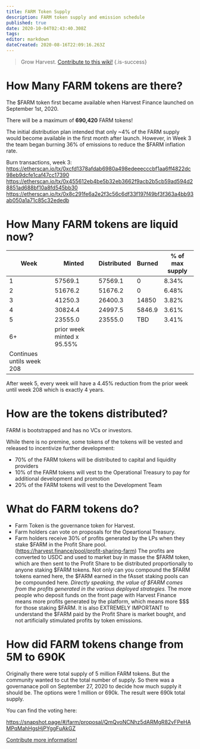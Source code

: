 ```yaml
---
title: FARM Token Supply
description: FARM token supply and emission schedule
published: true
date: 2020-10-04T02:43:40.308Z
tags: 
editor: markdown
dateCreated: 2020-08-16T22:09:16.263Z
---
```


> Grow Harvest. [Contribute to this wiki!](/contribute)
{.is-success}

# How Many FARM tokens are there?

The $FARM token first became available when Harvest Finance launched on September 1st, 2020.

There will be a maximum of **690,420** FARM tokens!

The initial distribution plan intended that only ~4% of the FARM supply would become available in the first month after launch. However, in Week 3 the team began burning 36% of emissions to reduce the $FARM inflation rate.

Burn transactions, week 3:
https://etherscan.io/tx/0xcfd1378afdab6980a498edeeecccbf1aa6ff4822dc98eb9dcfe1caf47cc17390
https://etherscan.io/tx/0x455612eb4be5b32eb3662f9acb2b5cb59ad594d28851ad688bf10a8fd545bb30
https://etherscan.io/tx/0x8c291fe6a2e2f3c56c6df33f197f49bf3f363a4bb93ab050a1a71c85c32ededb


# How Many FARM tokens are liquid now?

| Week | Minted | Distributed | Burned | % of max supply |
|------|--------|-------------|--------|-----------------|
|  1   | 57569.1| 57569.1     | 0      | 8.34%           |
|  2   | 51676.2| 51676.2     | 0      | 6.48%           |
|  3   | 41250.3| 26400.3     | 14850  | 3.82%           |
|  4   | 30824.4| 24997.5     | 5846.9 | 3.61%           |
|  5   | 23555.0| 23555.0     | TBD    | 3.41%           |
|  6+  | prior week minted x 95.55%                      |
|  Continues untils week 208                             |

After week 5, every week will have a 4.45% reduction from the prior week until week 208 which is exactly 4 years. 


# How are the tokens distributed?

FARM is bootstrapped and has no VCs or investors.

While there is no premine, some tokens of the tokens will be vested and released to incentivize further development:

- 70% of the FARM tokens will be distributed to capital and liquidity providers
- 10% of the FARM tokens will vest to the Operational Treasury to pay for additional development and promotion
- 20% of the FARM tokens will vest to the Development Team

# What do FARM tokens do?

- Farm Token is the governance token for Harvest. 
- Farm holders can vote on proposals for the Opeartional Treasury. 
- Farm holders receive 30% of profits generated by the LPs when they stake $FARM in the Profit Share pool. (https://harvest.finance/pool/profit-sharing-farm) The profits are converted to USDC and used to market buy in masse the $FARM token, which are then sent to the Profit Share to be distributed proportionally to anyone staking $FARM tokens. Not only can you compound the $FARM tokens earned here, the $FARM earned in the fAsset staking pools can be compounded here. *Directly speaking, the value of $FARM comes from the profits generated in the various deployed strategies.* The more people who deposit funds on the front page with Harvest Finance means more profits generated by the platform, which means more $$$ for those staking $FARM. It is also EXTREMELY IMPORTANT to understand the $FARM paid by the Profit Share is market bought, and not artificially stimulated profits by token emissions.

# How did FARM tokens change from 5M to 690K
Originally there were total supply of 5 million FARM tokens. But the community wanted to cut the total number of supply. So there was a governanace poll on September 27, 2020 to decide how much supply it should be. The options were 1 million or 690k. The result were 690k total supply. 

You can find the voting here: 

https://snapshot.page/#/farm/proposal/QmQvoNCNhz5dARMgR82vFPeHAMPqMahHgsHjPYggFuAkGZ



[Contribute more information!](/contribute) 

[medium-launch]: https://medium.com/harvest-finance/the-harvest-finance-project-338c3e5806fc